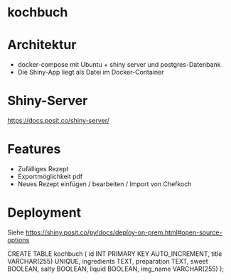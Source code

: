 # kochbuch

# Architektur
* docker-compose mit Ubuntu + shiny server und postgres-Datenbank
* Die Shiny-App liegt als Datei im Docker-Container

# Shiny-Server
https://docs.posit.co/shiny-server/

# Features
* Zufälliges Rezept
* Exportmöglichkeit pdf
* Neues Rezept einfügen / bearbeiten / Import von Chefkoch

# Deployment
Siehe https://shiny.posit.co/py/docs/deploy-on-prem.html#open-source-options


CREATE TABLE kochbuch (
    id INT PRIMARY KEY AUTO_INCREMENT,
    title VARCHAR(255) UNIQUE,
    ingredients TEXT,
    preparation TEXT,
    sweet BOOLEAN,
    salty BOOLEAN,
    liquid BOOLEAN,
    img_name VARCHAR(255)
);
